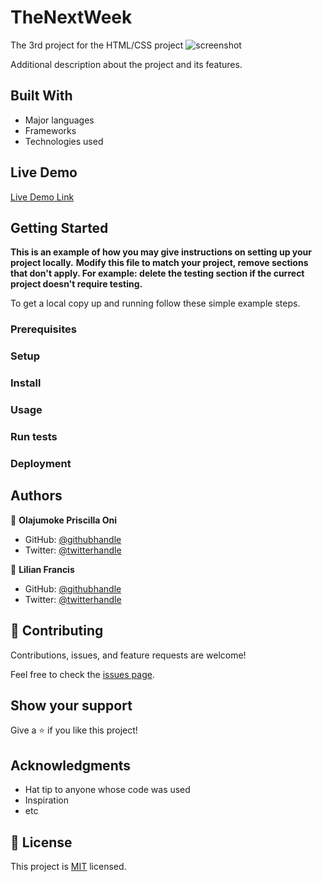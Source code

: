 # TheNextWeek
The 3rd project for the HTML/CSS project
![screenshot](./app_screenshot.png)

Additional description about the project and its features.

## Built With

- Major languages
- Frameworks
- Technologies used

## Live Demo

[Live Demo Link](https://livedemo.com)


## Getting Started

**This is an example of how you may give instructions on setting up your project locally.**
**Modify this file to match your project, remove sections that don't apply. For example: delete the testing section if the currect project doesn't require testing.**


To get a local copy up and running follow these simple example steps.

### Prerequisites

### Setup

### Install

### Usage

### Run tests

### Deployment



## Authors

👤 **Olajumoke Priscilla Oni**

- GitHub: [@githubhandle](https://github.com/prolajumokeoni)
- Twitter: [@twitterhandle](https://twitter.com/prolajumokeoni)


👤 **Lilian Francis**

- GitHub: [@githubhandle](https://github.com/ifnotlily)
- Twitter: [@twitterhandle](https://twitter.com/ifnotlily)


## 🤝 Contributing

Contributions, issues, and feature requests are welcome!

Feel free to check the [issues page](https://github.com/prolajumokeoni/TheNewsWeek/issues).

## Show your support

Give a ⭐️ if you like this project!

## Acknowledgments

- Hat tip to anyone whose code was used
- Inspiration
- etc

## 📝 License

This project is [MIT](https://github.com/prolajumokeoni/TheNewsWeek/blob/main/LICENSE) licensed.
